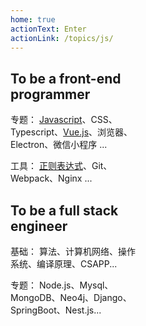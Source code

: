 ```yaml
---
home: true
actionText: Enter
actionLink: /topics/js/
---
```

<div class="features">
  <div class="feature" style="max-width: 40%;">
    <h2>To be a front-end programmer</h2>
      <p>
        <span>专题：</span>
        <a href="topics/js">Javascript</a>、CSS、Typescript、<a href="topics/vue">Vue.js</a>、浏览器、Electron、微信小程序 ...
      </p>
      <p>
        <span>工具：</span>
        <a href="tools/regexp.html">正则表达式</a>、Git、Webpack、Nginx ...
      </p>
  </div>
  <div class="feature" style="max-width: 40%;">
    <h2>To be a full stack engineer</h2>
    <p>
      <span>基础：</sapn>
      算法、计算机网络、操作系统、编译原理、CSAPP...
    </p>
    <p>
      <span>专题：</sapn>
      Node.js、Mysql、MongoDB、Neo4j、Django、SpringBoot、Nest.js...
    </p>
  </div>
</div>